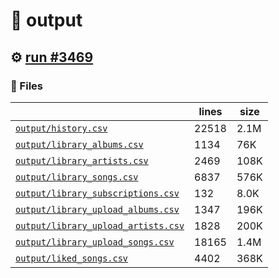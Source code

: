# 📝  output 

## ⚙️ [run #3469](https://github.com/jwenerd/ytm-dl/actions/runs/13321966305)

### 📁 Files

|                                                                         |lines|size|
|-------------------------------------------------------------------------|-----|----|
|[`output/history.csv` ](output/history.csv)                              |22518|2.1M|
|[`output/library_albums.csv` ](output/library_albums.csv)                |1134 |76K |
|[`output/library_artists.csv` ](output/library_artists.csv)              |2469 |108K|
|[`output/library_songs.csv` ](output/library_songs.csv)                  |6837 |576K|
|[`output/library_subscriptions.csv` ](output/library_subscriptions.csv)  |132  |8.0K|
|[`output/library_upload_albums.csv` ](output/library_upload_albums.csv)  |1347 |196K|
|[`output/library_upload_artists.csv` ](output/library_upload_artists.csv)|1828 |200K|
|[`output/library_upload_songs.csv` ](output/library_upload_songs.csv)    |18165|1.4M|
|[`output/liked_songs.csv` ](output/liked_songs.csv)                      |4402 |368K|